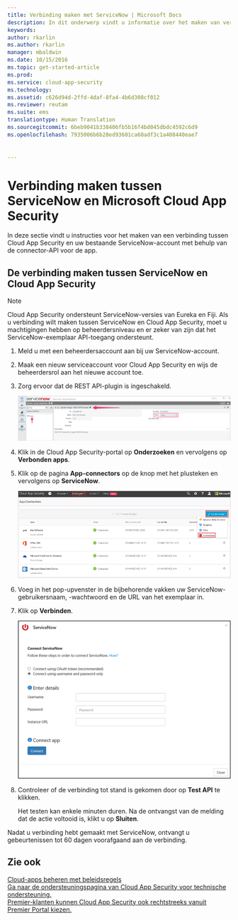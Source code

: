 ```yaml
---
title: Verbinding maken met ServiceNow | Microsoft Docs
description: In dit onderwerp vindt u informatie over het maken van verbinding tussen de ServiceNow-app en Cloud App Security via de API-connector.
keywords: 
author: rkarlin
ms.author: rkarlin
manager: mbaldwin
ms.date: 10/15/2016
ms.topic: get-started-article
ms.prod: 
ms.service: cloud-app-security
ms.technology: 
ms.assetid: c626d94d-2ffd-4daf-8fa4-4b6d308cf012
ms.reviewer: reutam
ms.suite: ems
translationtype: Human Translation
ms.sourcegitcommit: 6beb9041b338406fb5b16f4bd045dbdc4592c6d9
ms.openlocfilehash: 7935006b6b28ed93601ca60adf3c1a408440eae7


---
```


# <a name="connect-servicenow-to-microsoft-cloud-app-security"></a>Verbinding maken tussen ServiceNow en Microsoft Cloud App Security
In deze sectie vindt u instructies voor het maken van een verbinding tussen Cloud App Security en uw bestaande ServiceNow-account met behulp van de connector-API voor de app.  
  
## <a name="how-to-connect-servicenow-to-cloud-app-security"></a>De verbinding maken tussen ServiceNow en Cloud App Security  
  
> [!NOTE]  
>  Cloud App Security ondersteunt ServiceNow-versies van Eureka en Fiji. Als u verbinding wilt maken tussen ServiceNow en Cloud App Security, moet u machtigingen hebben op beheerdersniveau en er zeker van zijn dat het ServiceNow-exemplaar API-toegang ondersteunt.  
  
1.  Meld u met een beheerdersaccount aan bij uw ServiceNow-account.  
  
2.  Maak een nieuw serviceaccount voor Cloud App Security en wijs de beheerdersrol aan het nieuwe account toe.  
  
3.  Zorg ervoor dat de REST API-plugin is ingeschakeld.  
  
     ![ServiceNow-account](./media/servicenow-account.png "servicenow account")  
  
4.  Klik in de Cloud App Security-portal op **Onderzoeken** en vervolgens op **Verbonden apps**.  
  
5.  Klik op de pagina **App-connectors** op de knop met het plusteken en vervolgens op **ServiceNow**.  
  
     ![Verbinding maken met ServiceNow](./media/connect-servicenow.png "connect servicenow")  
  
6.  Voeg in het pop-upvenster in de bijbehorende vakken uw ServiceNow-gebruikersnaam, -wachtwoord en de URL van het exemplaar in.  
  
7.  Klik op **Verbinden**.  
  
     ![ServiceNow-wachtwoord bijwerken](./media/servicenow-update-password.png "servicenow update password")  
  
8.  Controleer of de verbinding tot stand is gekomen door op **Test API** te klikken.  
  
     Het testen kan enkele minuten duren. Na de ontvangst van de melding dat de actie voltooid is, klikt u op **Sluiten**.  
  
Nadat u verbinding hebt gemaakt met ServiceNow, ontvangt u gebeurtenissen tot 60 dagen voorafgaand aan de verbinding.
  
## <a name="see-also"></a>Zie ook  
[Cloud-apps beheren met beleidsregels](control-cloud-apps-with-policies.md)   
[Ga naar de ondersteuningspagina van Cloud App Security voor technische ondersteuning.](http://support.microsoft.com/oas/default.aspx?prid=16031)   
[Premier-klanten kunnen Cloud App Security ook rechtstreeks vanuit Premier Portal kiezen.](https://premier.microsoft.com/)  
  
  


<!--HONumber=Nov16_HO5-->


